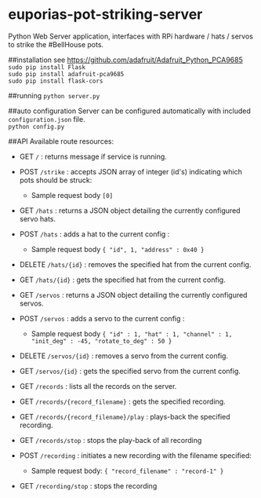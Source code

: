 # euporias-pot-striking-server
Python Web Server application, interfaces with RPi hardware / hats / servos to strike the #BellHouse pots.

##installation
see https://github.com/adafruit/Adafruit_Python_PCA9685  
`sudo pip install Flask`  
`sudo pip install adafruit-pca9685`  
`sudo pip install flask-cors`  

##running
`python server.py`  

##auto configuration
Server can be configured automatically with included `configuration.json` file.  
`python config.py`

##API
Available route resources:  
 * GET      `/` : returns message if service is running.  
 
 * POST     `/strike` : accepts JSON array of integer (id's) indicating which pots should be struck:  
    - Sample request body `[0]`  
 
 * GET      `/hats` : returns a JSON object detailing the currently configured servo hats.
 * POST     `/hats` : adds a hat to the current config :  
    - Sample request body `{ "id", 1, "address" : 0x40 }`    
 * DELETE   `/hats/{id}` : removes the specified hat from the current config.  
 * GET      `/hats/{id}` : gets the specified hat from the current config.
    
 * GET      `/servos` : returns a JSON object detailing the currently configured servos.
 * POST     `/servos` : adds a servo to the current config :  
     - Sample request body `{ "id" : 1, "hat" : 1, "channel" : 1, "init_deg" : -45, "rotate_to_deg" : 50 }`    
 * DELETE   `/servos/{id}` : removes a servo from the current config.
 * GET      `/servos/{id}` : gets the specified servo from the current config.
 
 * GET      `/records` : lists all the records on the server. 
 * GET      `/records/{record_filename}` : gets the specified recording.
 * GET      `/records/{record_filename}/play` : plays-back the specified recording.
 * GET      `/records/stop` : stops the play-back of all recording
 
 * POST     `/recording` : initiates a new recording with the filename specified:
    - Sample request body: `{ "record_filename" : "record-1" }`  
 * GET      `/recording/stop` : stops the recording
